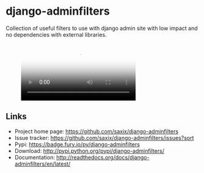 # django-adminfilters

Collection of useful filters to use with django admin site  with low impact and no dependencies with external libraries.


<figure class="video_container">
  <video controls="true" allowfullscreen="true" poster="static/adminfilters.png">
    <source src="static/adminfilters.mp4" type="video/mp4">
  </video>
</figure>

## Links


 - Project home page: https://github.com/saxix/django-adminfilters
 - Issue tracker: https://github.com/saxix/django-adminfilters/issues?sort
 - Pypi: https://badge.fury.io/py/django-adminfilters
 - Download: http://pypi.python.org/pypi/django-adminfilters/
 - Documentation: http://readthedocs.org/docs/django-adminfilters/en/latest/
